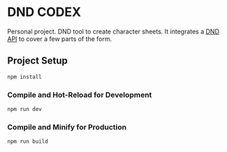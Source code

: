 # DND CODEX

Personal project. DND tool to create character sheets. It integrates a [DND API](https://github.com/5e-bits/5e-srd-api) to cover a few parts of the form.

## Project Setup

```sh
npm install
```

### Compile and Hot-Reload for Development

```sh
npm run dev
```

### Compile and Minify for Production

```sh
npm run build
```
